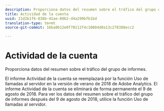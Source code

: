 ```yaml
---
description: Proporciona datos del resumen sobre el tráfico del grupo de informes.
title: Actividad de la cuenta
uuid: 21d2b1f6-838b-41ae-89b2-d4a299bfb1bd
translation-type: tm+mt
source-git-commit: 16ba0b12e0f70112f4c10804d0a13c278388ecc2

---
```



# Actividad de la cuenta

Proporciona datos del resumen sobre el tráfico del grupo de informes.

El informe Actividad de la cuenta se reemplazará por la función Uso de llamadas al servidor en la versión de verano de 2018 de Adobe Analytics. El informe Actividad de la cuenta se eliminará de forma permanente el 9 de agosto de 2018. Para ver los datos del resumen sobre el tráfico del grupo de informes después del 9 de agosto de 2018, utilice la función Uso de llamadas al servidor.

